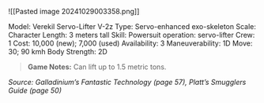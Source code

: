 ![[Pasted image 20241029003358.png]]

Model: Verekil Servo-Lifter V-2z
Type: Servo-enhanced exo-skeleton
Scale: Character
Length: 3 meters tall
Skill: Powersuit operation: servo-lifter
Crew: 1
Cost: 10,000 (new); 7,000 (used)
Availability: 3
Maneuverability: 1D
Move: 30; 90 kmh
Body Strength: 2D

> **Game Notes:** 
> Can lift up to 1.5 metric tons.

*Source: Galladinium’s Fantastic Technology (page 57), Platt’s Smugglers Guide (page 50)*